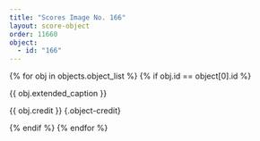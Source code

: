 ```yaml
---
title: "Scores Image No. 166"
layout: score-object
order: 11660
object:
  - id: "166"
---
```


{% for obj in objects.object_list %}
{% if obj.id == object[0].id %}

{{ obj.extended_caption }}

{{ obj.credit }} {.object-credit}

{% endif %}
{% endfor %}
